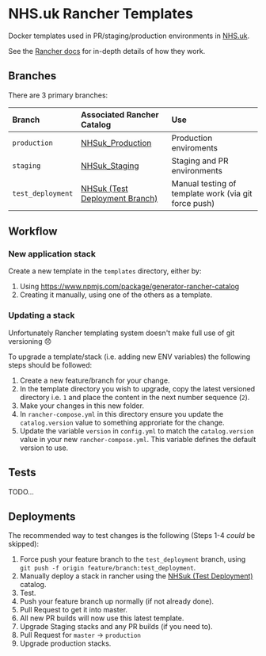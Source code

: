 # NHS.uk Rancher Templates

Docker templates used in PR/staging/production environments in [NHS.uk](http://www.nhs.uk).

See the [Rancher docs](https://docs.rancher.com/rancher/v1.5/en/catalog/private-catalog/) for in-depth details of how they work.

## Branches

There are 3 primary branches:

| Branch           | Associated Rancher Catalog | Use |
|:-----------------|:---------------------------------------------------|:-----|
|`production`      | [NHSuk_Production](https://rancher.nhschoices.net/env/1a9/catalog?catalogId=NHSuk_Production) | Production enviroments |
|`staging`         | [NHSuk_Staging](https://rancher.nhschoices.net/env/1a9/catalog?catalogId=NHSuk_Staging) | Staging and PR environments |
|`test_deployment` | [NHSuk (Test Deployment Branch)](https://rancher.nhschoices.net/env/1a9/catalog?catalogId=NHSuk%20(Test%20Deployment%20Branch)) | Manual testing of template work (via git force push)

## Workflow

### New application stack

Create a new template in the `templates` directory, either by:

1. Using https://www.npmjs.com/package/generator-rancher-catalog
2. Creating it manually, using one of the others as a template.

### Updating a stack

Unfortunately Rancher templating system doesn't make full use of git versioning :disappointed:

To upgrade a template/stack (i.e. adding new ENV variables) the following steps should be followed:

1. Create a new feature/branch for your change.
2. In the template directory you wish to upgrade, copy the latest versioned directory i.e. `1` and place the content in the next number sequence (`2`).
3. Make your changes in this new folder.
4. In `rancher-compose.yml` in this directory ensure you update the `catalog.version` value to something approriate for the change.
5. Update the variable `version` in `config.yml` to match the `catalog.version` value in your new `rancher-compose.yml`. This variable defines the default version to use.

## Tests
TODO...

## Deployments

The recommended way to test changes is the following (Steps 1-4 *could* be skipped):

1. Force push your feature branch to the `test_deployment` branch, using `git push -f origin feature/branch:test_deployment`.
2. Manually deploy a stack in rancher using the [NHSuk (Test Deployment)](https://rancher.nhschoices.net/env/1a9/catalog?catalogId=NHSuk%20(Test%20Deployment%20Branch)) catalog.
3. Test.
4. Push your feature branch up normally (if not already done).
5. Pull Request to get it into master.
6. All new PR builds will now use this latest template.
7. Upgrade Staging stacks and any PR builds (if you need to).
8. Pull Request for `master` -> `production`
9. Upgrade production stacks.
